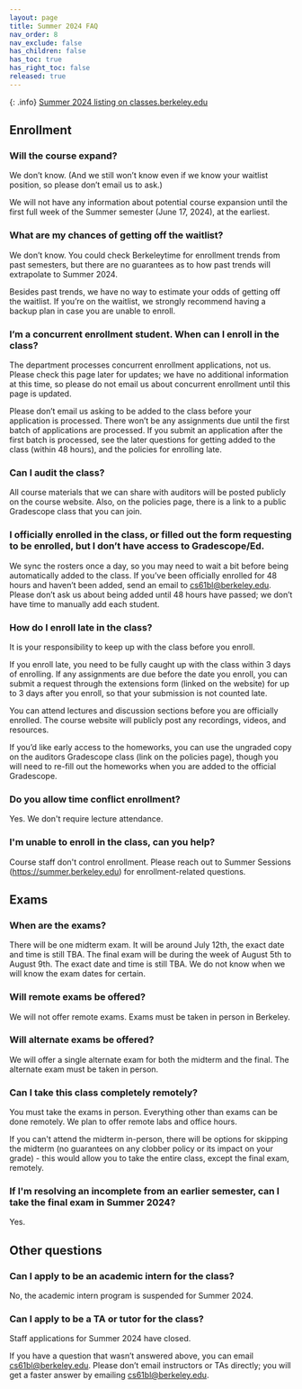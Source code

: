 ```yaml
---
layout: page
title: Summer 2024 FAQ
nav_order: 8
nav_exclude: false
has_children: false
has_toc: true
has_right_toc: false
released: true
---
```


{: .info}
[Summer 2024 listing on classes.berkeley.edu](https://classes.berkeley.edu/content/2024-summer-compsci-61bl-001-lec-001)

## Enrollment

### Will the course expand?
We don’t know. (And we still won’t know even if we know your waitlist position, so please don’t email us to ask.)

We will not have any information about potential course expansion until the first full week of the Summer semester (June 17, 2024), at the earliest.

### What are my chances of getting off the waitlist?
We don’t know. You could check Berkeleytime for enrollment trends from past semesters, but there are no guarantees as to how past trends will extrapolate to Summer 2024.

Besides past trends, we have no way to estimate your odds of getting off the waitlist. If you’re on the waitlist, we strongly recommend having a backup plan in case you are unable to enroll.

### I’m a concurrent enrollment student. When can I enroll in the class?
The department processes concurrent enrollment applications, not us. Please check this page later for updates; we have no additional information at this time, so please do not email us about concurrent enrollment until this page is updated.

Please don’t email us asking to be added to the class before your application is processed. There won’t be any assignments due until the first batch of applications are processed. If you submit an application after the first batch is processed, see the later questions for getting added to the class (within 48 hours), and the policies for enrolling late.

### Can I audit the class?
All course materials that we can share with auditors will be posted publicly on the course website. Also, on the policies page, there is a link to a public Gradescope class that you can join.

### I officially enrolled in the class, or filled out the form requesting to be enrolled, but I don’t have access to Gradescope/Ed.
We sync the rosters once a day, so you may need to wait a bit before being automatically added to the class. If you’ve been officially enrolled for 48 hours and haven’t been added, send an email to cs61bl@berkeley.edu. Please don’t ask us about being added until 48 hours have passed; we don’t have time to manually add each student.

### How do I enroll late in the class?
It is your responsibility to keep up with the class before you enroll.

If you enroll late, you need to be fully caught up with the class within 3 days of enrolling. If any assignments are due before the date you enroll, you can submit a request through the extensions form (linked on the website) for up to 3 days after you enroll, so that your submission is not counted late.

You can attend lectures and discussion sections before you are officially enrolled. The course website will publicly post any recordings, videos, and resources.

If you’d like early access to the homeworks, you can use the ungraded copy on the auditors Gradescope class (link on the policies page), though you will need to re-fill out the homeworks when you are added to the official Gradescope.

### Do you allow time conflict enrollment?
Yes. We don't require lecture attendance.

### I'm unable to enroll in the class, can you help?
Course staff don't control enrollment. Please reach out to Summer Sessions (https://summer.berkeley.edu) for enrollment-related questions.

## Exams

### When are the exams?
There will be one midterm exam. It will be around July 12th, the exact date and time is still TBA.
The final exam will be during the week of August 5th to August 9th. The exact date and time is still TBA. 
We do not know when we will know the exam dates for certain.

### Will remote exams be offered?
We will not offer remote exams. Exams must be taken in person in Berkeley.

### Will alternate exams be offered?
We will offer a single alternate exam for both the midterm and the final. The alternate exam must be taken in person.

### Can I take this class completely remotely?
You must take the exams in person. Everything other than exams can be done remotely. We plan to offer remote labs and office hours.

If you can't attend the midterm in-person, there will be options for skipping the midterm (no guarantees on any clobber policy or its impact on your grade) - this would allow you to take the entire class, except the final exam, remotely.

### If I'm resolving an incomplete from an earlier semester, can I take the final exam in Summer 2024?
Yes.

## Other questions

### Can I apply to be an academic intern for the class?
No, the academic intern program is suspended for Summer 2024.

### Can I apply to be a TA or tutor for the class?
Staff applications for Summer 2024 have closed.

If you have a question that wasn’t answered above, you can email cs61bl@berkeley.edu. Please don’t email instructors or TAs directly; you will get a faster answer by emailing cs61bl@berkeley.edu.